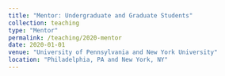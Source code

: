```yaml
---
title: "Mentor: Undergraduate and Graduate Students"
collection: teaching
type: "Mentor"
permalink: /teaching/2020-mentor
date: 2020-01-01
venue: "University of Pennsylvania and New York University"
location: "Philadelphia, PA and New York, NY"
---
```

